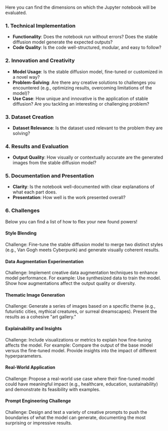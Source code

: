 Here you can find the dimensions on which the Jupyter notebook will be evaluated.

### 1. **Technical Implementation**
   - **Functionality**: Does the notebook run without errors? Does the stable diffusion model generate the expected outputs?
   - **Code Quality**: Is the code well-structured, modular, and easy to follow? 

### 2. **Innovation and Creativity**
   - **Model Usage**: Is the stable diffusion model, fine-tuned or customized in a novel way?
   - **Problem-Solving**: Are there any creative solutions to challenges you encountered (e.g., optimizing results, overcoming limitations of the model)?
   - **Use Case**: How unique and innovative is the application of stable diffusion? Are you tackling an interesting or challenging problem?

### 3. **Dataset Creation**
   - **Dataset Relevance**: Is the dataset used relevant to the problem they are solving?

### 4. **Results and Evaluation**
   - **Output Quality**: How visually or contextually accurate are the generated images from the stable diffusion model?

### 5. **Documentation and Presentation**
   - **Clarity**: Is the notebook well-documented with clear explanations of what each part does.
   - **Presentation**: How well is the work presented overall? 

### 6. **Challenges**

Below you can find a list of how to flex your new found powers! 

#### Style Blending
Challenge: Fine-tune the stable diffusion model to merge two distinct styles (e.g., Van Gogh meets Cyberpunk) and generate visually coherent results.

#### Data Augmentation Experimentation
Challenge: Implement creative data augmentation techniques to enhance model performance. For example:
Use synthesized data to train the model.
Show how augmentations affect the output quality or diversity.

#### Thematic Image Generation
Challenge: Generate a series of images based on a specific theme (e.g., futuristic cities, mythical creatures, or surreal dreamscapes). Present the results as a cohesive "art gallery."

#### Explainability and Insights
Challenge: Include visualizations or metrics to explain how fine-tuning affects the model. For example:
Compare the output of the base model versus the fine-tuned model.
Provide insights into the impact of different hyperparameters.

#### Real-World Application
Challenge: Propose a real-world use case where their fine-tuned model could have meaningful impact (e.g., healthcare, education, sustainability) and demonstrate its feasibility with examples.

#### Prompt Engineering Challenge
Challenge: Design and test a variety of creative prompts to push the boundaries of what the model can generate, documenting the most surprising or impressive results.


